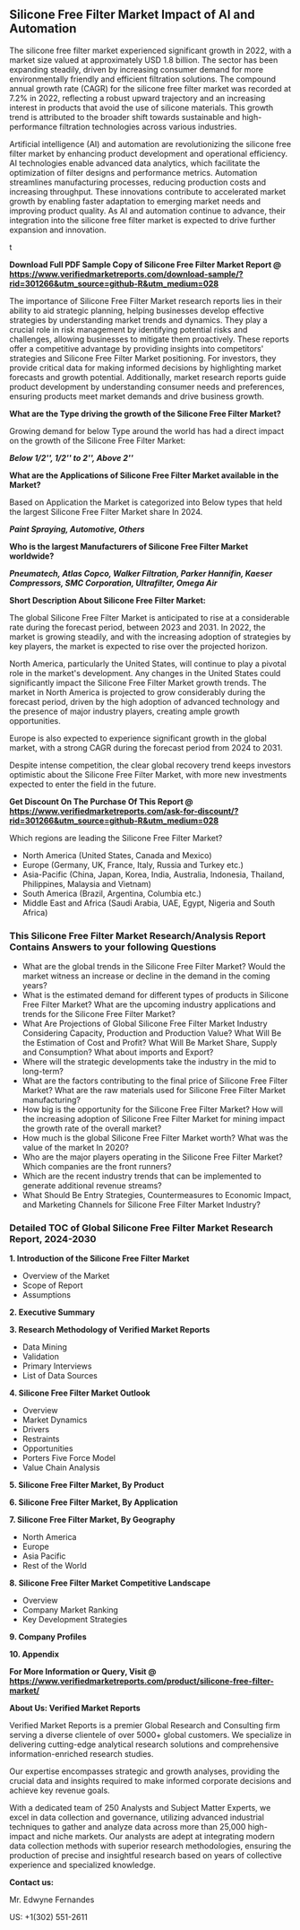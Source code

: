 <h2>Silicone Free Filter Market Impact of AI and Automation</h2><p>The silicone free filter market experienced significant growth in 2022, with a market size valued at approximately USD 1.8 billion. The sector has been expanding steadily, driven by increasing consumer demand for more environmentally friendly and efficient filtration solutions. The compound annual growth rate (CAGR) for the silicone free filter market was recorded at 7.2% in 2022, reflecting a robust upward trajectory and an increasing interest in products that avoid the use of silicone materials. This growth trend is attributed to the broader shift towards sustainable and high-performance filtration technologies across various industries.</p><p>Artificial intelligence (AI) and automation are revolutionizing the silicone free filter market by enhancing product development and operational efficiency. AI technologies enable advanced data analytics, which facilitate the optimization of filter designs and performance metrics. Automation streamlines manufacturing processes, reducing production costs and increasing throughput. These innovations contribute to accelerated market growth by enabling faster adaptation to emerging market needs and improving product quality. As AI and automation continue to advance, their integration into the silicone free filter market is expected to drive further expansion and innovation.</p>t</p><p id="" class=""><strong>Download Full PDF Sample Copy of Silicone Free Filter Market Report @ <a href="https://www.verifiedmarketreports.com/download-sample/?rid=301266&utm_source=github-R&utm_medium=028" target="_blank">https://www.verifiedmarketreports.com/download-sample/?rid=301266&utm_source=github-R&utm_medium=028</a></strong></p><p>The importance of&nbsp;Silicone Free Filter Market research reports lies in their ability to aid strategic planning, helping businesses develop effective strategies by understanding market trends and dynamics. They play a crucial role in risk management by identifying potential risks and challenges, allowing businesses to mitigate them proactively. These reports offer a competitive advantage by providing insights into competitors' strategies and Silicone Free Filter Market positioning. For investors, they provide critical data for making informed decisions by highlighting market forecasts and growth potential. Additionally, market research reports guide product development by understanding consumer needs and preferences, ensuring products meet market demands and drive business growth.</p><p><strong>What are the&nbsp;Type driving the growth of the Silicone Free Filter Market?</strong></p><p id="" class="">Growing demand for below Type around the world has had a direct impact on the growth of the Silicone Free Filter Market:</p><em><strong>Below 1/2'', 1/2'' to 2'', Above 2''</strong></em></p><strong>What are the&nbsp;Applications&nbsp;of Silicone Free Filter Market available in the Market?</strong></p><p id="" class="">Based on Application the Market is categorized into Below types that held the largest Silicone Free Filter Market share In 2024.</p><em><strong>Paint Spraying, Automotive, Others</strong></em></p><strong>Who is the largest Manufacturers of Silicone Free Filter Market worldwide?</strong></p><p><em><strong>Pneumatech, Atlas Copco, Walker Filtration, Parker Hannifin, Kaeser Compressors, SMC Corporation, Ultrafilter, Omega Air</strong></em></p><p id="" class=""><strong>Short Description About Silicone Free Filter Market:</strong></p><p>The global Silicone Free Filter Market is anticipated to rise at a considerable rate during the forecast period, between 2023 and 2031. In 2022, the market is growing steadily, and with the increasing adoption of strategies by key players, the market is expected to rise over the projected horizon.</p><p>North America, particularly the United States, will continue to play a pivotal role in the market's development. Any changes in the United States could significantly impact the Silicone Free Filter Market growth trends. The market in North America is projected to grow considerably during the forecast period, driven by the high adoption of advanced technology and the presence of major industry players, creating ample growth opportunities.</p><p>Europe is also expected to experience significant growth in the global market, with a strong CAGR during the forecast period from 2024 to 2031.</p><p>Despite intense competition, the clear global recovery trend keeps investors optimistic about the Silicone Free Filter Market, with more new investments expected to enter the field in the future.</p><p id="" class=""><strong>Get Discount On The Purchase Of This Report @ <a href="https://www.verifiedmarketreports.com/ask-for-discount/?rid=301266&utm_source=github-R&utm_medium=028" target="_blank">https://www.verifiedmarketreports.com/ask-for-discount/?rid=301266&utm_source=github-R&utm_medium=028</a></strong></p>Which regions are leading the Silicone Free Filter Market?</p><ul><li>North America (United States, Canada and Mexico)</li><li>Europe (Germany, UK, France, Italy, Russia and Turkey etc.)</li><li>Asia-Pacific (China, Japan, Korea, India, Australia, Indonesia, Thailand, Philippines, Malaysia and Vietnam)</li><li>South America (Brazil, Argentina, Columbia etc.)</li><li>Middle East and Africa (Saudi Arabia, UAE, Egypt, Nigeria and South Africa)</li></ul><h3 id="" class="">This Silicone Free Filter Market Research/Analysis Report Contains Answers to your following Questions</h3><ul><li>What are the global trends in the Silicone Free Filter Market? Would the market witness an increase or decline in the demand in the coming years?</li><li>What is the estimated demand for different types of products in Silicone Free Filter Market? What are the upcoming industry applications and trends for the Silicone Free Filter Market?</li><li>What Are Projections of Global Silicone Free Filter Market Industry Considering Capacity, Production and Production Value? What Will Be the Estimation of Cost and Profit? What Will Be Market Share, Supply and Consumption? What about imports and Export?</li><li>Where will the strategic developments take the industry in the mid to long-term?</li><li>What are the factors contributing to the final price of Silicone Free Filter Market? What are the raw materials used for Silicone Free Filter Market manufacturing?</li><li>How big is the opportunity for the Silicone Free Filter Market? How will the increasing adoption of Silicone Free Filter Market for mining impact the growth rate of the overall market?</li><li>How much is the global Silicone Free Filter Market worth? What was the value of the market In 2020?</li><li>Who are the major players operating in the Silicone Free Filter Market? Which companies are the front runners?</li><li>Which are the recent industry trends that can be implemented to generate additional revenue streams?</li><li>What Should Be Entry Strategies, Countermeasures to Economic Impact, and Marketing Channels for Silicone Free Filter Market Industry?</li></ul><h3 id="" class="">Detailed TOC of Global Silicone Free Filter Market Research Report, 2024-2030</h3><p id="" class=""><strong>1. Introduction of the Silicone Free Filter Market</strong></p><ul><li>Overview of the Market</li><li>Scope of Report</li><li>Assumptions</li></ul><p id="" class=""><strong>2. Executive Summary</strong></p><p id="" class=""><strong>3. Research Methodology of Verified Market Reports</strong></p><ul><li>Data Mining</li><li>Validation</li><li>Primary Interviews</li><li>List of Data Sources</li></ul><p id="" class=""><strong>4. Silicone Free Filter Market Outlook</strong></p><ul><li>Overview</li><li>Market Dynamics</li><li>Drivers</li><li>Restraints</li><li>Opportunities</li><li>Porters Five Force Model</li><li>Value Chain Analysis</li></ul><p id="" class=""><strong>5. Silicone Free Filter Market, By Product</strong></p><p id="" class=""><strong>6. Silicone Free Filter Market, By Application</strong></p><p id="" class=""><strong>7. Silicone Free Filter Market, By Geography</strong></p><ul><li>North America</li><li>Europe</li><li>Asia Pacific</li><li>Rest of the World</li></ul><p id="" class=""><strong>8. Silicone Free Filter Market Competitive Landscape</strong></p><ul><li>Overview</li><li>Company Market Ranking</li><li>Key Development Strategies</li></ul><p id="" class=""><strong>9. Company Profiles</strong></p><p id="" class=""><strong>10. Appendix</strong></p><p id="" class=""><strong>For More Information or Query, Visit @ <a href="https://www.verifiedmarketreports.com/product/silicone-free-filter-market/" target="_blank">https://www.verifiedmarketreports.com/product/silicone-free-filter-market/</a></strong></p><p id="" class=""><strong>About Us: Verified Market Reports</strong></p><p id="" class="">Verified Market Reports is a premier Global Research and Consulting firm serving a diverse clientele of over 5000+ global customers. We specialize in delivering cutting-edge analytical research solutions and comprehensive information-enriched research studies.</p><p id="" class="">Our expertise encompasses strategic and growth analyses, providing the crucial data and insights required to make informed corporate decisions and achieve key revenue goals.</p><p id="" class="">With a dedicated team of 250 Analysts and Subject Matter Experts, we excel in data collection and governance, utilizing advanced industrial techniques to gather and analyze data across more than 25,000 high-impact and niche markets. Our analysts are adept at integrating modern data collection methods with superior research methodologies, ensuring the production of precise and insightful research based on years of collective experience and specialized knowledge.</p><p id="" class=""><strong>Contact us:</strong></p><p id="" class="">Mr. Edwyne Fernandes</p><p id="" class="">US: +1(302) 551-2611</p>